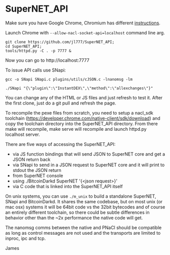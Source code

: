 # SuperNET_API

Make sure you have Google Chrome, Chromium has different [instructions](http://askubuntu.com/questions/510056/how-to-install-google-chrome).

Launch Chrome with  `--allow-nacl-socket-api=localhost` command line arg.

```
git clone https://github.com/jl777/SuperNET_API;
cd SuperNET_API;
tools/httpd.py -C . -p 7777 &
```

Now you can go to http://localhost:7777 

To issue API calls use SNapi:

```
gcc -o SNapi SNapi.c plugins/utils/cJSON.c -lnanomsg -lm

./SNapi "{\"plugin\":\"InstantDEX\",\"method\":\"allexchanges\"}"
```

You can change any of the HTML or JS files and just refresh to test it. After the first clone, just do a git pull and refresh the page.

To recompile the pexe files from scratch, you need to setup a nacl_sdk toolchain (https://developer.chrome.com/native-client/sdk/download) and copy the toolchain directory into the SuperNET_API directory. From there make will recompile, make serve will recompile and launch httpd.py localhost server.

There are five ways of accessing the SuperNET_API:

* via JS function bindings that will send JSON to SuperNET core and get a JSON return back
* via SNapi to send in a JSON request to SuperNET core and it will print to stdout the JSON return
* from SuperNET console
* using ./BitcoinDarkd SuperNET '{\<json request\>}'
* via C code that is linked into the SuperNET_API itself

On unix systems, you can use `./m_unix` to build a standalone SuperNET, SNapi and BitcoinDarkd. It shares the same codebase, but on most unix (or mac osx) systems it will be 64bit code vs the 32bit bytecodes and of course an entirely different toolchain, so there could be subtle differences in behavior other than the ~2x performance the native code will get.

The nanomsg comms between the native and PNaCl should be compatible as long as control messages are not used and the transports are limited to inproc, ipc and tcp.

James

